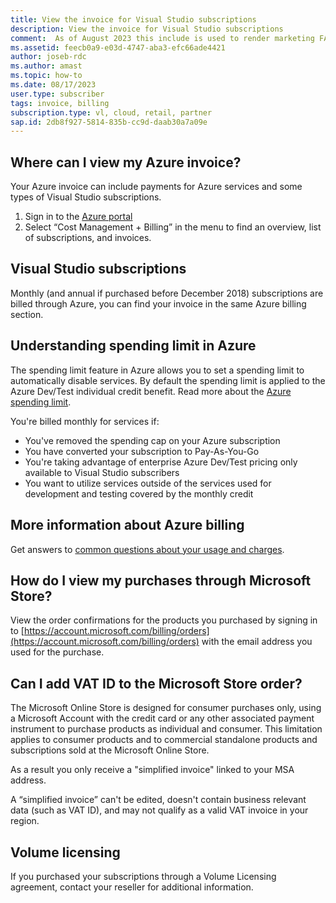 ```yaml
---
title: View the invoice for Visual Studio subscriptions
description: View the invoice for Visual Studio subscriptions
comment:  As of August 2023 this include is used to render marketing FAQ content for VS Subscriptions in the following portals - VSCom, Manage, and My portals. It was not used for learn.microsoft.com content at that time.  SMEs are Jose Becerra and Larissa Crawford of Red Door Collaborative and Angela Cao-Hong.
ms.assetid: feecb0a9-e03d-4747-aba3-efc66ade4421
author: joseb-rdc
ms.author: amast 
ms.topic: how-to
ms.date: 08/17/2023
user.type: subscriber
tags: invoice, billing
subscription.type: vl, cloud, retail, partner 
sap.id: 2db8f927-5814-835b-cc9d-daab30a7a09e
---
```


## Where can I view my Azure invoice?
Your Azure invoice can include payments for Azure services and some types of Visual Studio subscriptions.

1. Sign in to the [Azure portal](https://portal.azure.com)
2. Select “Cost Management + Billing” in the menu to find an overview, list of subscriptions, and invoices.

## Visual Studio subscriptions
Monthly (and annual if purchased before December 2018) subscriptions are billed through Azure, you can find your invoice in the same Azure billing section.

## Understanding spending limit in Azure
The spending limit feature in Azure allows you to set a spending limit to automatically disable services. By default the spending limit is applied to the Azure Dev/Test individual credit benefit. Read more about the [Azure spending limit](https://learn.microsoft.com/azure/cost-management-billing/manage/spending-limit).

You're billed monthly for services if:
+ You've removed the spending cap on your Azure subscription
+ You have converted your subscription to Pay-As-You-Go
+ You're taking advantage of enterprise Azure Dev/Test pricing only available to Visual Studio subscribers
+ You want to utilize services outside of the services used for development and testing covered by the monthly credit

## More information about Azure billing
Get answers to [common questions about your usage and charges](https://learn.microsoft.com/azure/cost-management-billing/manage/getting-started).

## How do I view my purchases through Microsoft Store?
View the order confirmations for the products you purchased by signing in to [https://account.microsoft.com/billing/orders](https://account.microsoft.com/billing/orders) with the email address you used for the purchase.

## Can I add VAT ID to the Microsoft Store order?
The Microsoft Online Store is designed for consumer purchases only, using a Microsoft Account with the credit card or any other associated payment instrument to purchase products as individual and consumer. This limitation applies to consumer products and to commercial standalone products and subscriptions sold at the Microsoft Online Store. 

As a result you only receive a "simplified invoice" linked to your MSA address.
 
A “simplified invoice” can't be edited, doesn't contain  business relevant data (such as VAT ID), and may not qualify as a valid VAT invoice in your region. 

## Volume licensing
If you purchased your subscriptions through a Volume Licensing agreement, contact your reseller for additional information. 
